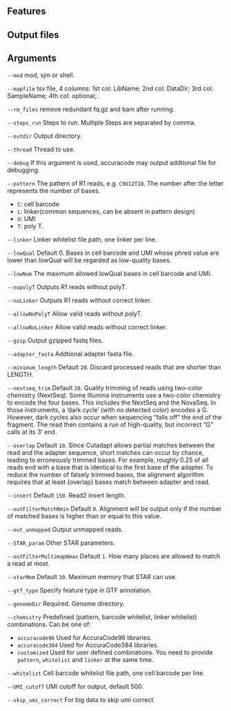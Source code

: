 ## Features
## Output files
## Arguments
`--mod` mod, sjm or shell.

`--mapfile` tsv file, 4 columns:
                1st col: LibName;
                2nd col: DataDir;
                3rd col: SampleName;
                4th col: optional;.

`--rm_files` remove redundant fq.gz and bam after running.

`--steps_run` Steps to run. Multiple Steps are separated by comma.

`--outdir` Output directory.

`--thread` Thread to use.

`--debug` If this argument is used, accuracode may output addtional file for debugging.

`--pattern` The pattern of R1 reads, e.g. `C9U12T18`. The number after the letter represents the number 
        of bases.  
- `C`: cell barcode  
- `L`: linker(common sequences, can be absent in pattern design)  
- `U`: UMI    
- `T`: poly T.

`--linker` Linker whitelist file path, one linker per line.

`--lowQual` Default 0. Bases in cell barcode and UMI whose phred value are lower than lowQual will be regarded as low-quality bases.

`--lowNum` The maximum allowed lowQual bases in cell barcode and UMI.

`--nopolyT` Outputs R1 reads without polyT.

`--noLinker` Outputs R1 reads without correct linker.

`--allowNoPolyT` Allow valid reads without polyT.

`--allowNoLinker` Allow valid reads without correct linker.

`--gzip` Output gzipped fastq files.

`--adapter_fasta` Addtional adapter fasta file.

`--minimum_length` Default `20`. Discard processed reads that are shorter than LENGTH.

`--nextseq_trim` Default `20`. Quality trimming of reads using two-color chemistry (NextSeq). 
Some Illumina instruments use a two-color chemistry to encode the four bases. 
This includes the NextSeq and the NovaSeq. 
In those instruments, a ‘dark cycle’ (with no detected color) encodes a G. 
However, dark cycles also occur when sequencing “falls off” the end of the fragment.
The read then contains a run of high-quality, but incorrect “G” calls at its 3’ end.

`--overlap` Default `10`. Since Cutadapt allows partial matches between the read and the adapter sequence,
short matches can occur by chance, leading to erroneously trimmed bases. 
For example, roughly 0.25 of all reads end with a base that is identical to the first base of the adapter. 
To reduce the number of falsely trimmed bases, the alignment algorithm requires that 
at least {overlap} bases match between adapter and read.

`--insert` Default `150`. Read2 insert length.

`--outFilterMatchNmin` Default `0`. Alignment will be output only if the number of matched bases 
is higher than or equal to this value.

`--out_unmapped` Output unmapped reads.

`--STAR_param` Other STAR parameters.

`--outFilterMultimapNmax` Default `1`. How many places are allowed to match a read at most.

`--starMem` Default `30`. Maximum memory that STAR can use.

`--gtf_type` Specify feature type in GTF annotation.

`--genomeDir` Required. Genome directory.

`--chemistry` Predefined (pattern, barcode whitelist, linker whitelist) combinations. Can be one of:
- `accuracode96` Used for AccuraCode96 libraries.
- `accuracode384` Used for AccuraCode384 libraries.
- `customized` Used for user defined combinations. You need to provide `pattern`, `whitelist` and  `linker` at the
same time.

`--whitelist` Cell barcode whitelist file path, one cell barcode per line.

`--UMI_cutoff` UMI cutoff for output, default 500.

`--skip_umi_correct` For big data to skip umi correct.

